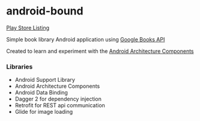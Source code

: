# android-bound

[Play Store Listing](https://play.google.com/store/apps/details?id=io.richardking.bound)

Simple book library Android application using [Google Books API](https://developers.google.com/books/docs/overview)

Created to learn and experiment with the [Android Architecture Components](https://developer.android.com/jetpack/arch/)

### Libraries ###
* Android Support Library
* Android Architecture Components
* Android Data Binding
* Dagger 2 for dependency injection
* Retrofit for REST api communication
* Glide for image loading
